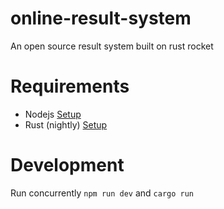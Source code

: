 # online-result-system
An open source result system built on rust rocket

# Requirements
* Nodejs [Setup](https://nodejs.org)
* Rust (nightly) [Setup](https://rocket.rs/v0.4/guide/getting-started/)

# Development

Run concurrently `npm run dev` and `cargo run`

